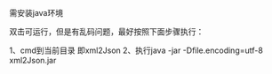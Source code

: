 需安装java环境

双击可运行，但是有乱码问题，最好按照下面步骤执行：

1、cmd到当前目录 即xml2Json
2、执行java -jar -Dfile.encoding=utf-8 xml2Json.jar